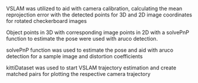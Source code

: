 VSLAM was utilized to aid with camera calibration, calculating the mean reprojection error with the detected points for 3D and 2D image coordinates for rotated checkerboard images

Object points in 3D with corresponding image points in 2D with a solvePnP function to estimate the pose were used with aruco detection. 

solvePnP function was used to estimate the pose and aid with aruco detection for a sample image and distortion coefficients

kittiDataset was used to start VSLAM trajectory estimation and create matched pairs for plotting the respective camera trajectory
